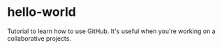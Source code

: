 # hello-world
Tutorial to learn how to use GitHub. It's useful when you're working on a collaborative projects.
